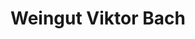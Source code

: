 ---
title: "Weingut Viktor Bach"
url: /niederkirchen-bei-deidesheim/weingut-viktor-bach/
shop: Wein
---